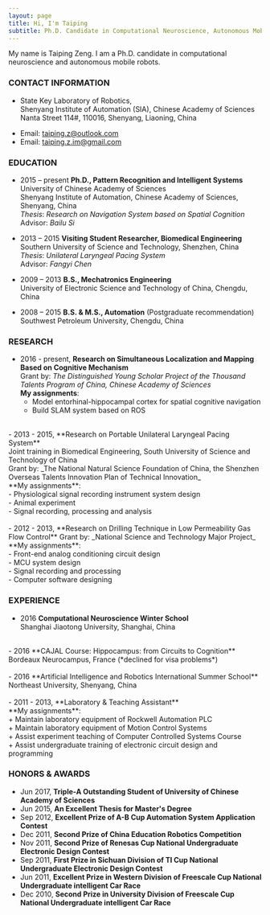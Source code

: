 ```yaml
---
layout: page
title: Hi, I'm Taiping
subtitle: Ph.D. Candidate in Computational Neuroscience, Autonomous Mobile Robots
---
```


My name is Taiping Zeng. I am a Ph.D. candidate in computational neuroscience and autonomous mobile robots. 

### CONTACT INFORMATION

- State Key Laboratory of Robotics, <br />
Shenyang Institute of Automation (SIA), Chinese Academy of Sciences <br />
Nanta Street 114#, 110016, Shenyang, Liaoning, China
<!--Mobile: +86 186 1719 6955-->
- Email: taiping.z@outlook.com
- Email: taiping.z.im@gmail.com

### EDUCATION

- 2015 – present **Ph.D., Pattern Recognition and Intelligent Systems** <br />
University of Chinese Academy of Sciences <br >
Shenyang Institute of Automation, Chinese Academy of Sciences, Shenyang, China <br />
_Thesis_: *Research on Navigation System based on Spatial Cognition*  <br />
Advisor: _Bailu Si_ <br />

- 2013 – 2015 **Visiting Student Researcher, Biomedical Engineering** <br />
Southern University of Science and Technology, Shenzhen, China <br />
_Thesis_: *Unilateral Laryngeal Pacing System* <br />
Advisor: _Fangyi Chen_ <br />

- 2009 – 2013 **B.S., Mechatronics Engineering** <br />
University of Electronic Science and Technology of China, Chengdu, China<br />

- 2008 – 2015 **B.S. & M.S., Automation** (Postgraduate recommendation)<br /> 
Southwest Petroleum University, Chengdu, China <br />

### RESEARCH                                            
- 2016 - present, **Research on Simultaneous Localization and Mapping Based on Cognitive Mechanism** <br />
Grant by: _The Distinguished Young Scholar Project of the Thousand Talents Program of China, Chinese Academy of Sciences_ <br />
**My assignments**: <br />
	- Model entorhinal-hippocampal cortex for spatial cognitive navigation <br />
	- Build SLAM system based on ROS <br />
<br />
- 2013 - 2015, **Research on Portable Unilateral Laryngeal Pacing System** <br />
Joint training in Biomedical Engineering, South University of Science and Technology of China <br />
Grant by: _The National Natural Science Foundation of China, the Shenzhen Overseas Talents Innovation Plan of Technical Innovation_ <br />
**My assignments**: <br />
	- Physiological signal recording instrument system design <br />
	- Animal experiment  <br />
	- Signal recording, processing and analysis <br />
<br />
- 2012 - 2013, **Research on Drilling Technique in Low Permeability Gas Flow Control**
Grant by: _National Science and Technology Major Project_<br />
**My assignments**: <br />
	- Front-end analog conditioning circuit design <br />
	- MCU system design <br />
	- Signal recording and processing <br />
	- Computer software designing <br />

### EXPERIENCE

- 2016 **Computational Neuroscience Winter School** <br />
Shanghai Jiaotong University, Shanghai, China <br />
<br />
- 2016 **CAJAL Course: Hippocampus: from Circuits to Cognition** <br />
Bordeaux Neurocampus, France (*declined for visa problems*)<br />
<br />
- 2016 **Artificial Intelligence and Robotics International Summer School** <br />
Northeast University, Shenyang, China <br />
<br />
- 2011 - 2013, **Laboratory & Teaching Assistant** <br />
**My assignments**: <br />
	+ Maintain laboratory equipment of Rockwell Automation PLC <br />
	+ Maintain laboratory equipment of Motion Control Systems <br />
	+ Assist experiment teaching of Computer Controlled Systems Course<br />
	+ Assist undergraduate training of electronic circuit design and programming


### HONORS & AWARDS
- Jun 2017, **Triple-A Outstanding Student of University of Chinese Academy of Sciences** <br />
- Jun 2015, **An Excellent Thesis for Master's Degree** <br />
- Sep 2012, **Excellent Prize of A-B Cup Automation System Application Contest** <br />
- Dec 2011, **Second Prize of China Education Robotics Competition** <br />
- Nov 2011, **Second Prize of Renesas Cup National Undergraduate Electronic Design Contest** <br />
- Sep 2011, **First Prize in Sichuan Division of TI Cup National Undergraduate Electronic Design Contest** <br /> 
- Jun 2011, **Excellent Prize in Western Division of Freescale Cup National Undergraduate intelligent Car Race** <br /> 
- Dec 2010, **Second Prize in University Division of Freescale Cup National Undergraduate intelligent Car Race**  <br />  


